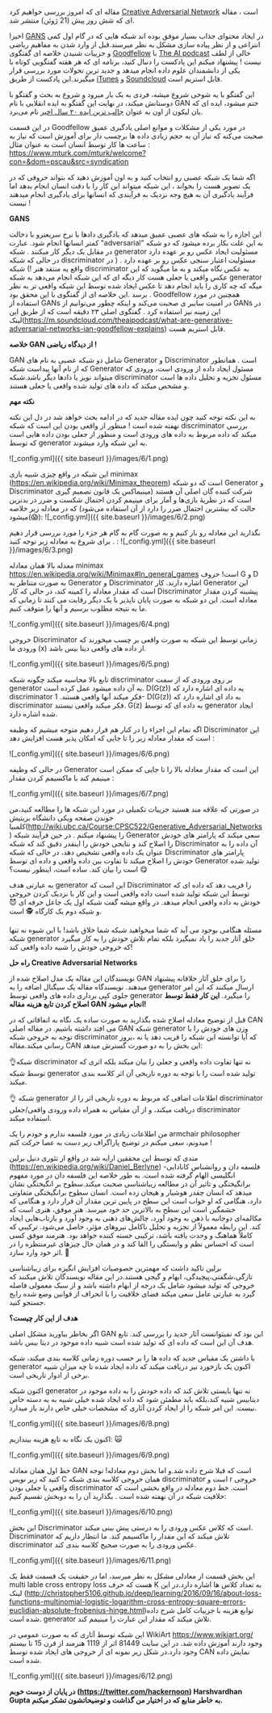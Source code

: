 مقاله ای که امروز بررسی خواهیم کرد [Creative Adversarial Network](https://arxiv.org/abs/1706.07068) است ، مقاله ای که شش روز پیش (21 ژوئن) منتشر شد.

اخیرا  [GANS](https://arxiv.org/abs/1406.2661) در ایجاد محتوای جذاب بسیار موفق بوده اند شبکه هایی که در گام اول کمی انتزاعی و از نظر پیاده سازی مشکل به نظر میرسند.قبل از وارد شدن به مفاهیم ریاضی و جزییات شنیدن خلاصه ای گفتگوی [Goodfellow](https://scholar.google.ca/citations?user=iYN86KEAAAAJ) با [The AI podcast](https://blogs.nvidia.com/blog/2017/06/08/ai-podcast-an-argument-in-a-bar-led-to-the-generative-adversarial-networks-revolutionizing-deep-learning/) خالی از لطف نیست ! پیشنهاد میکنم این پادکست را دنبال کنید، برنامه ای که هر هفته گفتگویی کوتاه با یکی از دانشمندان علوم داده انجام میدهد و جدید ترین تحولات مورد بررسی قرار میگیرند.این پادکست از طریق [iTunes](https://itunes.apple.com/us/podcast/the-ai-podcast/id1186480811?mt=2&adbsc=social_20161220_68874946&adbid=811257941365882882&adbpl=tw&adbpr=61559439) و  [Soundcloud](https://soundcloud.com/theaipodcast) قابل استریم است.

این گفتگو با یه شوخی شروع میشه، فردی به یک بار میرود و شروع به بحث و گفتگو با دوستانش میکند، در نهایت این گفتگو به ایده انقلابی با نام GAN ختم میشود، ایده ای که یان لیکون از اون به عنوان [جالب ترین ایده ۲۰ سال اخیر](https://www.youtube.com/watch?v=IbjF5VjniVE
) نام می‌برد.

در این قسمت Goodfellow در مورد یکی از مشکلات و موانع اصلی یادگیری عمیق صحبت می‌کنه که نیاز آن به حجم زیادی داده ها برچسب دار برای آموزش است که نیاز به ساعت ها کار توسط انسان است به عنوان مثال :
https://www.mturk.com/mturk/welcome?con=&dom=pscau&src=syndication

اگه شما یک شبکه عصبی رو انتخاب کنید و به اون آموزش دهید که بتواند حروفی که در یک تصویر هست را بخواند ، این شبکه میتواند این کار را با دقت انسان انجام بدهد اما فرآیند یادگیری آن به هیچ وجه نزدیک به فرآیندی که انسانها برای یادگیری انجام میدهند نیست !

**GANS** 

این اجازه را به شبکه های عصبی عمیق میدهد که یادگیری دادها با نرخ سریعترو با دخالت کمتر انسانها انجام شود.
عبارت "adversarial" به این علت بکار برده میشود که دو شبکه در مقابل یک دیگر کار میکنند . شبکه generator مسئولیت ایجاد عکس رو بر عهده دارد در حالی که شبکه discriminator مسئولیت اعتبار سنجی عکس رو بر عهده دارد . ( در واقع یه منتقد هنر !) شبکه discriminator به عکس نگاه میکند و به ما میگوید که این عکس واقعی یا جعلی هست کار دیگه ای که این شبکه انجام می‌دهد به شبکه generator میگه که چه کاری را باید انجام دهد تا عکس ایجاد شده توسط این شبکه واقعی تر به نظر برسد .این خلاصه ای از گفتگوی با این محقق بود . Goodfellow همچنین در مورد استفاده از GANs در امنیت سایبر ی صحبت می‌کند و اینکه چطور می‌توانیم از GANs در این زمینه نیز استفاده کرد .
گفتگوی اصلی ۲۳ دقیقه است که از طریق این لینک(https://m.soundcloud.com/theaipodcast/what-are-generative-adversarial-networks-ian-goodfellow-explains) قابل استریم هست.

**خلاصه GAN از دیدگاه ریاضی !**

GAN شامل دو شبکه عصبی به نام های Generator و Discriminator است . همانطور که از نام آنها پیداست شبکه Generator  مسئول ایجاد داده از ورودی است، ورودی که میتواند نویز یا دادها دیگر باشد.شبکه discriminator  مسئول تجزیه و تحلیل داده ها است و مشخص میکند که داده های تولید شده واقعی یا جعلی هستند.

**نکته مهم** 

به این نکته توجه کنید چون ایده مقاله جدید که در ادامه بحث خواهد شد در دل این نکته نهفته شده است ! منظور از واقعی بودن این است که شبکه discriminator  بررسی میکند که داده مربوط به داده های ورودی است و منظور از جعلی بودن داده هایی است که توسط generator به این شبکه وارد میشوند.

![_config.yml]({{ site.baseurl }}/images/6/1.png)
 
این شبکه در واقع چیزی شبیه بازی minimax (https://en.wikipedia.org/wiki/Minimax_theorem) است که دو شبکه Generator  و Discriminator شرکت کننده گان اصلی آن هستند (مینیماکس یک قانون تصمیم گیری است که در نظریهٔ بازی‌ها و آمار برای مینیمم کردن احتمال شکست و ضرر در بدترین حالت که بیشترین احتمال ضرر را دارد از آن استفاده می‌شود) که در معادله زیر خلاصه میشود(😱):
  ![_config.yml]({{ site.baseurl }}/images/6/2.png)

بگذارید این معادله رو باز کنیم و به صورت گام به گام هر جزء را مورد بررسی قرار دهیم . برای شروع به معادله زیر توجه کنید :
![_config.yml]({{ site.baseurl }}/images/6/3.png)

معدله بالا همان معادله minimax  
https://en.wikipedia.org/wiki/Minimax#In_general_games
است! حروف G  و D به صورت متناظر به Generator و Discriminator  اشاره دارند. کار Generator این است که مقدار معادله را کمینه کند، در حالی که کار Discriminator پیشینه کردن مقدار معادله است. این دو شبکه به صورت پایان ناپذیر با یک دیگر رقابت می کنند تا زمانی که ما به نتیجه مطلوب برسیم و آنها را متوقف کنیم. 

![_config.yml]({{ site.baseurl }}/images/6/4.png)

خروجی Discriminator  زمانی توسط این شبکه به صورت واقعی بر چسب میخورند که ورودی ما (x)  از داده های واقعی دیتا بیس باشد.

![_config.yml]({{ site.baseurl }}/images/6/5.png)


تابع بالا محاسبه میکند چگونه شبکه discriminator  بر روی ورودی که از سمت generator به آن داده میشود عمل کرده است. D(G(z)) یه داده ای اشاره دارد که discriminator  فکر میکند آنها واقعی هستند. 1- D(G(z)) به داد ای اشاره دارد که discriminator فکر میکند واقعی نیستند. G(z) به داده ای که توسط generator ایجاد شده اشاره دارد.

اگه تمام این اجزاء را در کنار هم قرار دهیم متوجه میشیم که وظیفه Discriminator  این است که مقدار معادله زیر را تا جایی که امکان پذیر هست افزایش دهد :

![_config.yml]({{ site.baseurl }}/images/6/6.png)

در حالی که وظیفه Generator این است که  مقدار معادله بالا را تا جایی که ممکن است مینیمم کند با ماکسیمم کردن مقدار :

![_config.yml]({{ site.baseurl }}/images/6/7.png)

در صورتی که علاقه مند هستید جزییات تکمیلی در مورد این شبکه ها را مطالعه کنید،من خوندن صفحه ویکی دانشگاه بریتیش کلمبیا(http://wiki.ubc.ca/Course:CPSC522/Generative_Adversarial_Networks) را پیشنهاد میکنم . در حین فرآیند شبکه Generator  سعی میکند که پارامتر های خودش را اصلاح کند و نتایجی خودش را اینقدر دقیق کند که شبکه Discriminator  آن داده را به عنوان یک داده واقعی تشخیص دهد، در حالی که شبکه Discriminator  پارامتر های خودش را اصلاح میکند تا تفاوت بین داده واقعی و داده ای توسط Generator  تولید شده است را بیان کند. ساده است، اینطور نیست؟ 😋

به عبارتی هدف generator  این است که Discriminator  را فریب دهد که داده ای که توسط این شبکه تولید شده است داده واقعی است و این کار با نزدیک کردن خروجی خودش به داده واقعی انجام میدهد. در واقع میشه گفت شبکه اول یک جاعل حرفه ای 😈 و شبکه دوم یک کارگاه 🕵️ است.

مسئله هنگامی بوجود می آید که شما میخواهید شبکه شما خلاق باشد! با این شیوه نه تنها شبکه generator  خلق آثار جدید را یاد نمیگیرد بلکه تمام تلاش خودش را به کار میگیرد که خروجی خودش را شبیه داده واقعی کند!

**راه حل Creative Adversarial Networks**

نویسندگان این مقاله یک مدل اصلاح شده از GAN را برای خلق آثار خلاقانه پیشنهاد میدهند. نویسندگاه مقاله یک سیگنال اضافه را به generator  ارسال میکنند که این امر جلوی کپی برداری داده های واقعی توسط generator  را میگیرد. **این کار فقط توسط اصلاح کردن تابع هزینه مقاله GAN انجام میشود!**

قبل از توضیح معادله اصلاح شده بگذارید به صورت ساده یک نگاه به اتفاقاتی که در CAN می افتد داشته باشیم. در مقاله اصلی GAN شبکه generator  وزن های خودش را با توجه به خروجی شبکه discriminator که آیا توانسته این شبکه را فریب دهد یا نه ،بروز رسانی میکند.مقاله CAN  این بخش را به دو صورت گسترش میدهد:

👌شبکه discriminator نه تنها تفاوت داده واقعی و جعلی را بیان میکند بلکه اثری که توسط شبکه generator تولید شده است را با توجه به دوره تاریخی آن اثر کلاسه بندی میکند.

👌 شبکه generator  اطلاعات اضافی که مربوط به دوره تاریخی اثر را از discriminator دریافت میکند، و از آن مقیاس به همراه  داده ورودی واقعی/جعلی discriminator استفاده میکند.

من اطلاعات زیادی در مورد فلسفه ندارم و خودم را یک armchair philosopher میدونم، سعی میکنم در توضیح پاراگراف زیر دست به عصا حرکت کنم !

متدی که توسط این محققین ارایه شد در واقع از تئوری دنیل برلین (https://en.wikipedia.org/wiki/Daniel_Berlyne) فلسفه دان و روانشناس کانادایی-انگلیسی الهام گرفته شده است. به طور خلاصه این فلسفه دان در مورد مفهوم برانگیختگی و تاثیر آن در مطالعه زیباشناسی صحبت میکند.سطوح بر انگیختگی نشان میدهد که انسان چقدر هوشیار و هیجان زده است. انسان سطوح برانگیختگی متفاوتی دارد، هنگامی که او خواب است این سطح در پایین ترین مقدار آن قرار دارد و هنگامی که خشمگین است این سطح به بالاترین حد خود میرسد. هنر موفق، هنری است که مکالمه‌ای دوجانبه با ذهن به وجود آورد، چالش‌های ذهنی به وجود آورد و بازتاب‌هایی ایجاد کند. این رابطه معمولاً از تجزیه و تحلیل ناکامل نیروهای مؤثر، حاصل می‌شود. ترکیبی که کاملاً هماهنگ و وحدت یافته باشد، ترکیبی خسته کننده خواهد بود. هنرمند موفق کسی است که احساس نظم و وابستگی را القا کند و در همان حال چیزهای غیرمنتظره را در اثر خود وارد سازد. 🤒

برلین تاکید داشت که مهمترین خصوصیات افزایش انگیزه برای زیباشناسی تازگی،شگفتی،پیچیدگی، ابهام و گیجی هستند.در این مقاله نویسندگان تلاش میکنند  که خروجی که تولید میشود شامل یک درجه از ابهام  داشته باشد و از سبک معمولی فاصله گیرد به عبارتی عامل سعی میکند فضای خلاقیت را با انحراف از قوانین وضع شده رایج جستجو کنید.

**هدف از این کار چیست؟**

اگر بخاطر بیاورید مشکل اصلی GAN این بود که نمیتوانست آثار جدید را بررسی کند. تابع هدف آن این است که داده ای که تولید شده است شبیه داده موجود در دیتا بیس باشد.

با داشتن یک مقیاس جدید که داده ها را بر حسب دوره زمانی کلاسه بندی میکند، شبکه generator  اکنون یک بازخورد نیز دریافت میکند که داده ایجاد شده تا چه میزان شبیه برخی از ادوار تاریخی است.

اکنون شبکه generator  نه تنها بایستی تلاش کند که داده خودش را به داده موجود در دیتابیس شبیه کند،بلکه باید مطمئن شود که داده ایجاد شده خیلی شبیه به یه دسته خاص نیست. این امر شبکه را از ایجاد کردن آثاری که مشخصات خیلی خاص دارند باز میدارد.

![_config.yml]({{ site.baseurl }}/images/6/8.png)

اکنون یک نگاه به تابع هزینه بیندازیم: 🙀

![_config.yml]({{ site.baseurl }}/images/6/9.png)


خط اول همان معادله GAN است که قبلا شرح داده شد.و اما بخش دوم معادله! توجه کنید که زیر نویس C همان خروجی کلاسه بندی شبکه  discriminator است و r  خروجی واقعی یا جعلی بودن discriminator است. خط دوم معادله در واقع بخشی است که خلافیت شبکه در آن نهفته شده است . بگذارید آن را به دوبخش تقسیم کنیم: 

![_config.yml]({{ site.baseurl }}/images/6/10.png)
 
این بخش Discriminator  است که کلاس عکس ورودی را به درستی پیش بینی میکند. Discriminator  تلاش میکند که این مقدار را ماکسیمم کند. ما انتظار داریم که discriminator  عکس ورودی را به صورت صحیح کلاسه بندی کند. 

![_config.yml]({{ site.baseurl }}/images/6/11.png) 

این بخش قسمت از معادلی مشکل به نظر میرسد، اما در حقیقت یک قسمت فقط یک multi lable cross entropy loss هست که حرف K به تعداد کلاس ها اشاره دارد.در این لینک (http://christopher5106.github.io/deep/learning/2016/09/16/about-loss-functions-multinomial-logistic-logarithm-cross-entropy-square-errors-euclidian-absolute-frobenius-hinge.html)توابع هزینه با جزییات کامل شرح داده شده است. generator  تلاش میکند که مقدار این عبارت را مینیمم کند. 

این شبکه توسط آثاری که به صورت عمومی در WikiArt   https://www.wikiart.org/ وجود دارند آموزش داده شد. در این سایت 81449 اثر از 1119 هنرمند از قرن 15 تا بیستم وجود دارد.در شکل زیر نمونه ای از خروجی های ایجاد شده توسط CAN نمایش داده شده است.

![_config.yml]({{ site.baseurl }}/images/6/12.png)

**در پایان از دوست خوبم (https://twitter.com/hackernoon) Harshvardhan Gupta به خاطر منابع که در اختیار من گذاشت و توضیحاتشون تشکر میکنم.**
